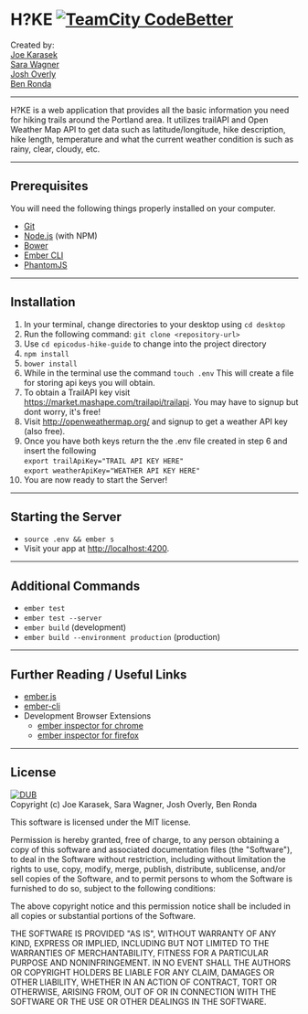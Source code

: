 # H?KE [![TeamCity CodeBetter](https://img.shields.io/teamcity/codebetter/bt428.svg?maxAge=2592000)]()
Created by:  
[Joe Karasek](https://github.com/joekarasek)  
[Sara Wagner](https://github.com/swagner23q)  
[Josh Overly](https://github.com/jos-h20)  
[Ben Ronda](https://github.com/ben-ronda)
***
H?KE is a web application that provides all the basic information you need for hiking trails around the Portland area. It utilizes trailAPI and Open Weather Map API to get data such as latitude/longitude, hike description, hike length, temperature and what the current weather condition is such as rainy, clear, cloudy, etc.
***
## Prerequisites

You will need the following things properly installed on your computer.

* [Git](http://git-scm.com/)
* [Node.js](http://nodejs.org/) (with NPM)
* [Bower](http://bower.io/)
* [Ember CLI](http://ember-cli.com/)
* [PhantomJS](http://phantomjs.org/)  

***
## Installation
1. In your terminal, change directories to your desktop using `cd desktop`
2. Run the following command: `git clone <repository-url>`
3. Use `cd epicodus-hike-guide` to change into the project directory
4. `npm install`
5. `bower install`
6. While in the terminal use the command `touch .env` This will create a file for storing api keys you will obtain.
7. To obtain a TrailAPI key visit https://market.mashape.com/trailapi/trailapi. You may have to signup but dont worry, it's free!
8. Visit http://openweathermap.org/ and signup to get a weather API key (also free).
9. Once you have both keys return the the .env file created in step 6 and insert the following  
`export trailApiKey="TRAIL API KEY HERE"`  
`export weatherApiKey="WEATHER API KEY HERE"`
10. You are now ready to start the Server!

***
## Starting the Server
* `source .env && ember s`
* Visit your app at [http://localhost:4200](http://localhost:4200).  
***

## Additional Commands

* `ember test`  
* `ember test --server`  
* `ember build` (development)  
* `ember build --environment production` (production)  

***
## Further Reading / Useful Links

* [ember.js](http://emberjs.com/)
* [ember-cli](http://ember-cli.com/)
* Development Browser Extensions
  * [ember inspector for chrome](https://chrome.google.com/webstore/detail/ember-inspector/bmdblncegkenkacieihfhpjfppoconhi)
  * [ember inspector for firefox](https://addons.mozilla.org/en-US/firefox/addon/ember-inspector/)  

***
## License
[![DUB](https://img.shields.io/dub/l/vibe-d.svg?maxAge=2592000)]()  
Copyright (c) Joe Karasek, Sara Wagner, Josh Overly, Ben Ronda

This software is licensed under the MIT license.

Permission is hereby granted, free of charge, to any person obtaining a copy of this software and associated documentation files (the "Software"), to deal in the Software without restriction, including without limitation the rights to use, copy, modify, merge, publish, distribute, sublicense, and/or sell copies of the Software, and to permit persons to whom the Software is furnished to do so, subject to the following conditions:

The above copyright notice and this permission notice shall be included in all copies or substantial portions of the Software.

THE SOFTWARE IS PROVIDED "AS IS", WITHOUT WARRANTY OF ANY KIND, EXPRESS OR IMPLIED, INCLUDING BUT NOT LIMITED TO THE WARRANTIES OF MERCHANTABILITY, FITNESS FOR A PARTICULAR PURPOSE AND NONINFRINGEMENT. IN NO EVENT SHALL THE AUTHORS OR COPYRIGHT HOLDERS BE LIABLE FOR ANY CLAIM, DAMAGES OR OTHER LIABILITY, WHETHER IN AN ACTION OF CONTRACT, TORT OR OTHERWISE, ARISING FROM, OUT OF OR IN CONNECTION WITH THE SOFTWARE OR THE USE OR OTHER DEALINGS IN THE SOFTWARE.

